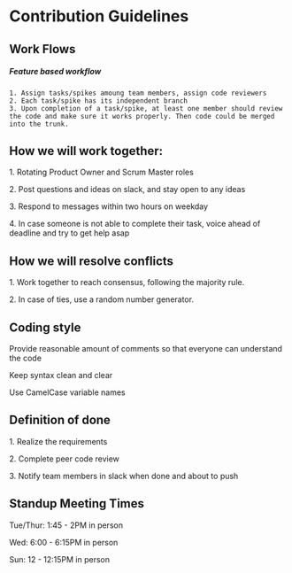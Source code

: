 <h1>Contribution Guidelines</h1>

<h2>Work Flows</h2>

<h5>Feature based workflow</h5>

    1. Assign tasks/spikes amoung team members, assign code reviewers
    2. Each task/spike has its independent branch
    3. Upon completion of a task/spike, at least one member should review the code and make sure it works properly. Then code could be merged into the trunk.

<h2>How we will work together:</h2>

<p>1. Rotating Product Owner and Scrum Master roles</p>
<p>2. Post questions and ideas on slack, and stay open to any ideas</p>
<p>3. Respond to messages within two hours on weekday</p>
<p>4. In case someone is not able to complete their task, voice ahead of deadline and try to get help asap</p>
 
<h2>How we will resolve conflicts</h2>

<p>1. Work together to reach consensus, following the majority rule. </p>
<p>2. In case of ties, use a random number generator.</p>

<h2>Coding style</h2>

<p>Provide reasonable amount of comments so that everyone can understand the code</p>
<p>Keep syntax clean and clear</p>
<p>Use CamelCase variable names</p>

<h2>Definition of done</h2>

<p>1. Realize the requirements </p>
<p>2. Complete peer code review</p>
<p>3. Notify team members in slack when done and about to push</p>

<h2>Standup Meeting Times</h2>

<p>Tue/Thur: 1:45 - 2PM in person</p>
<p>Wed: 6:00 - 6:15PM in person</p>
<p>Sun: 12 - 12:15PM in person</p>
